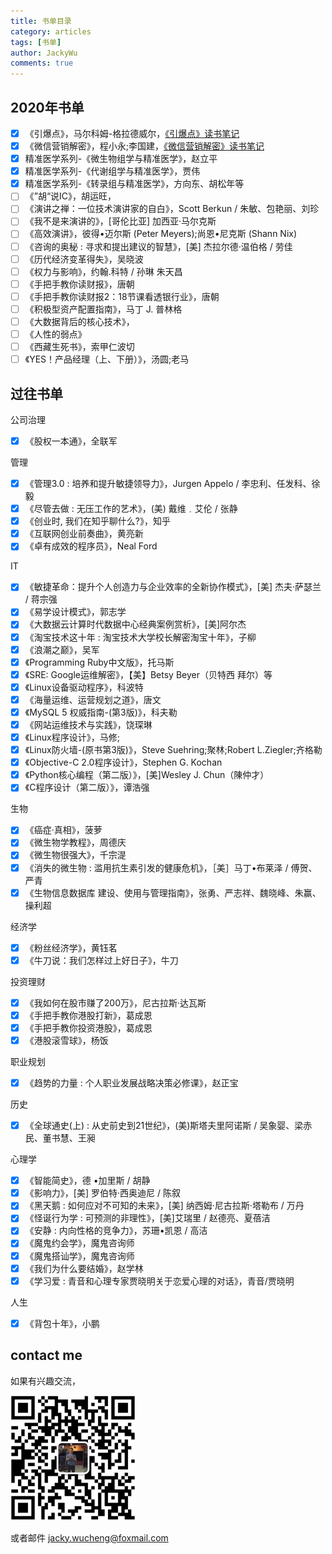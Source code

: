 ```yaml
---
title: 书单目录
category: articles
tags: [书单]
author: JackyWu
comments: true
---
```


## 2020年书单

- [x] 《引爆点》，马尔科姆-格拉德威尔，[《引爆点》读书笔记](/articles/引爆点-读书笔记/)
- [x] 《微信营销解密》，程小永;李国建，[《微信营销解密》读书笔记](/articles/微信营销解密/) 
- [x] 精准医学系列-《微生物组学与精准医学》，赵立平
- [x] 精准医学系列-《代谢组学与精准医学》，贾伟
- [x] 精准医学系列-《转录组与精准医学》，方向东、胡松年等
- [ ] 《”胡“说IC》，胡运旺，
- [ ] 《演讲之禅：一位技术演讲家的自白》，Scott Berkun / 朱敏、包艳丽、刘珍
- [ ] 《我不是来演讲的》，[哥伦比亚] 加西亚·马尔克斯
- [ ] 《高效演讲》，彼得•迈尔斯 (Peter  Meyers);尚恩•尼克斯 (Shann Nix)
- [ ] 《咨询的奥秘 : 寻求和提出建议的智慧》，[美] 杰拉尔德·温伯格 / 劳佳
- [ ] 《历代经济变革得失》，吴晓波
- [ ] 《权力与影响》，约翰.科特 / 孙琳 朱天昌 
- [ ] 《手把手教你读财报》，唐朝
- [ ] 《手把手教你读财报2：18节课看透银行业》，唐朝
- [ ] 《积极型资产配置指南》，马丁 J. 普林格
- [ ] 《大数据背后的核心技术》，
- [ ] 《人性的弱点》
- [ ] 《西藏生死书》，索甲仁波切
- [ ] 《YES！产品经理（上、下册）》，汤圆;老马

## 过往书单

公司治理

- [x] 《股权一本通》，全联军

管理

- [x] 《管理3.0 : 培养和提升敏捷领导力》，Jurgen Appelo / 李忠利、任发科、徐毅 
- [x] 《尽管去做 : 无压工作的艺术》，(美) 戴维﹒艾伦 / 张静
- [x] 《创业时, 我们在知乎聊什么?》，知乎
- [x] 《互联网创业前奏曲》，黄亮新
- [x] 《卓有成效的程序员》，Neal Ford

IT

- [x] 《敏捷革命：提升个人创造力与企业效率的全新协作模式》，[美] 杰夫·萨瑟兰 / 蒋宗强
- [x] 《易学设计模式》，郭志学
- [x] 《大数据云计算时代数据中心经典案例赏析》，[美]阿尔杰
- [x] 《淘宝技术这十年 : 淘宝技术大学校长解密淘宝十年》，子柳
- [x] 《浪潮之巅》，吴军
- [x] 《Programming Ruby中文版》，托马斯
- [x] 《SRE: Google运维解密》，【美】Betsy Beyer（贝特西 拜尔）等
- [x] 《Linux设备驱动程序》，科波特
- [x] 《海量运维、运营规划之道》，唐文
- [x] 《MySQL 5 权威指南-(第3版)》，科夫勒
- [x] 《网站运维技术与实践》，饶琛琳
- [x] 《Linux程序设计》，马修;
- [x] 《Linux防火墙-(原书第3版)》，Steve  Suehring;聚林;Robert L.Ziegler;齐格勒
- [x] 《Objective-C 2.0程序设计》，Stephen G. Kochan
- [x] 《Python核心编程（第二版）》，[美]Wesley J.  Chun（陳仲才）
- [x] 《C程序设计（第二版）》，谭浩强

生物

- [x] 《癌症·真相》，菠萝
- [x] 《微生物学教程》，周德庆 
- [x] 《微生物很强大》，千宗湜
- [x] 《消失的微生物 : 滥用抗生素引发的健康危机》，［美］马丁•布莱泽 / 傅贺、严青
- [x] 《生物信息数据库 建设、使用与管理指南》，张勇、严志祥、魏晓峰、朱赢、操利超

经济学

- [x] 《粉丝经济学》，黄钰茗
- [x] 《牛刀说：我们怎样过上好日子》，牛刀

投资理财

- [x] 《我如何在股市赚了200万》，尼古拉斯·达瓦斯
- [x] 《手把手教你港股打新》，葛成恩
- [x] 《手把手教你投资港股》，葛成恩
- [x] 《港股滚雪球》，杨饭

职业规划

- [x] 《趋势的力量 : 个人职业发展战略决策必修课》，赵正宝

历史

- [x] 《全球通史(上) : 从史前史到21世纪》，(美)斯塔夫里阿诺斯 / 吴象婴、梁赤民、董书慧、王昶 

心理学

- [x] 《智能简史》，德 •加里斯 / 胡静
- [x] 《影响力》，[美] 罗伯特·西奥迪尼 / 陈叙
- [x] 《黑天鹅 : 如何应对不可知的未来》，[美] 纳西姆·尼古拉斯·塔勒布 / 万丹
- [x] 《怪诞行为学 : 可预测的非理性》，[美]艾瑞里 / 赵德亮、夏蓓洁 
- [x] 《安静 : 内向性格的竞争力》，苏珊•凯恩 / 高洁
- [x] 《魔鬼约会学》，魔鬼咨询师
- [x] 《魔鬼搭讪学》，魔鬼咨询师
- [x] 《我们为什么要结婚》，赵学林
- [x] 《学习爱 : 青音和心理专家贾晓明关于恋爱心理的对话》，青音/贾晓明

人生

- [x] 《背包十年》，小鹏

## contact me

如果有兴趣交流，

![](/assets/images/weixin-pic-jackywu.jpg)

或者邮件 <a href="mailto:jacky.wucheng@foxmail.com">jacky.wucheng@foxmail.com</a>

